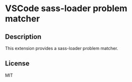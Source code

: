 # VSCode sass-loader problem matcher

## Description
This extension provides a sass-loader problem matcher.

## License
MIT